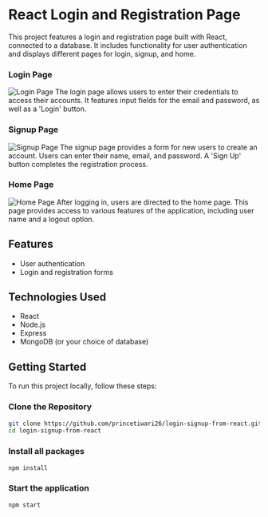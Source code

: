 # React Login and Registration Page

This project features a login and registration page built with React, connected to a database. It includes functionality for user authentication and displays different pages for login, signup, and home.

### Login Page
![Login Page](https://i.postimg.cc/qq8T6JGZ/React-App-Google-Chrome-14-10-2024-04-52-45.png)
The login page allows users to enter their credentials to access their accounts. It features input fields for the email and password, as well as a 'Login' button.

### Signup Page
![Signup Page](https://i.postimg.cc/D0DX0cBc/React-App-Google-Chrome-14-10-2024-04-53-26.png)
The signup page provides a form for new users to create an account. Users can enter their name, email, and password. A 'Sign Up' button completes the registration process.

### Home Page
![Home Page](https://i.postimg.cc/J7sPQYZK/React-App-Google-Chrome-14-10-2024-04-52-19.png)
After logging in, users are directed to the home page. This page provides access to various features of the application, including user name and a logout option.

## Features

- User authentication
- Login and registration forms

## Technologies Used

- React
- Node.js
- Express
- MongoDB (or your choice of database)

## Getting Started

To run this project locally, follow these steps:

### Clone the Repository
```bash
git clone https://github.com/princetiwari26/login-signup-from-react.git
cd login-signup-from-react
```
### Install all packages
```bash
npm install
```

### Start the application
```bash
npm start
```